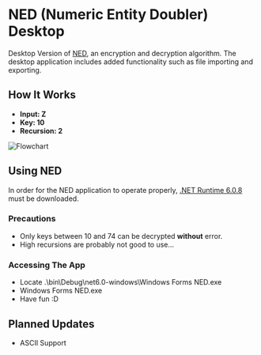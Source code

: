 # NED (Numeric Entity Doubler) Desktop
Desktop Version of [NED](https://github.com/TheCaptainMoo/NED), an encryption and decryption algorithm. The desktop application includes added functionality such as file importing and exporting.

## How It Works
- **Input: Z**
- **Key: 10**
- **Recursion: 2**

![Flowchart](https://user-images.githubusercontent.com/59519774/187068994-94167852-f8d2-455e-bf3c-4eaa549892f1.png)
## Using NED
In order for the NED application to operate properly, [.NET Runtime 6.0.8](https://dotnet.microsoft.com/en-us/download/dotnet/6.0) must be downloaded.

### Precautions
- Only keys between 10 and 74 can be decrypted **without** error.
- High recursions are probably not good to use...

### Accessing The App
- Locate .\bin\Debug\net6.0-windows\Windows Forms NED.exe
- Windows Forms NED.exe
- Have fun :D

## Planned Updates
- ASCII Support
